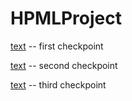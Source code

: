 # HPMLProject

[text](alexnetMOE.py) -- first checkpoint

[text](pipeline.py) -- second checkpoint

[text](pipeline_plus_mixedprecision.py) -- third checkpoint